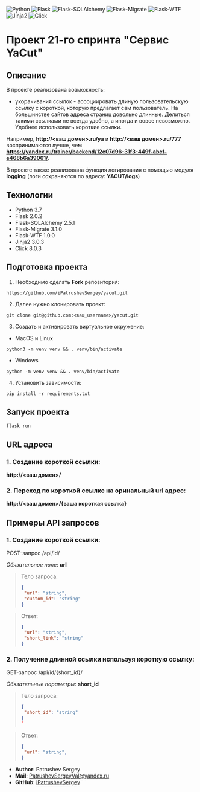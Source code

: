 ![Python](https://img.shields.io/pypi/pyversions/scrapy?color=brightgreen&style=plastic) ![Flask](https://img.shields.io/badge/flask-2.0.2-brightgreen>)  ![Flask-SQLAlchemy](https://img.shields.io/badge/flask_sqlalchemy-2.5.1-brightgreen>) ![Flask-Migrate](https://img.shields.io/badge/flask_migrate-3.1.0-brightgreen>) ![Flask-WTF](https://img.shields.io/badge/flask_wtf-2.0.2-brightgreen>) ![Jinja2](https://img.shields.io/badge/jinja2-3.0.3-brightgreen>) ![Click](https://img.shields.io/badge/click-8.0.3-brightgreen>)

# Проект 21-го спринта "Сервис YaCut"

## Описание

В проекте реализована возможность:
- укорачивания ссылок - ассоциировать длиную пользовательскую ссылку с короткой,
которую предлагает сам пользователь.
На большинстве сайтов адреса страниц довольно длинные. Делиться такими ссылками
не всегда удобно, а иногда и вовсе невозможно. Удобнее использовать короткие ссылки.

Например, **http://<ваш домен>.ru/ya** и **http://<ваш домен>.ru/777** воспринимаются
лучше, чем **https://yandex.ru/trainer/backend/12e07d96-31f3-449f-abcf-e468b6a39061/**. 

В проекте также реализована функция логирования с помощью модуля **logging** (логи
сохраняются по адресу: **YACUT/logs**)

## Технологии

- Python 3.7
- Flask 2.0.2
- Flask-SQLAlchemy 2.5.1
- Flask-Migrate 3.1.0
- Flask-WTF 1.0.0
- Jinja2 3.0.3
- Click 8.0.3

## Подготовка проекта

1. Необходимо сделать **Fork** репозитория:
```
https://github.com/iPatrushevSergey/yacut.git
```
2. Далее нужно клонировать проект:
```
git clone git@github.com:<ваш_username>/yacut.git
```
3. Создать и активировать виртуальное окружение:

- MacOS и Linux
```
python3 -m venv venv && . venv/bin/activate
```
- Windows
```
python -m venv venv && . venv/bin/activate
```
4. Установить зависимости:
```
pip install -r requirements.txt 
```

## Запуск проекта

```
flask run
```

## URL адреса

### 1. Создание короткой ссылки:

**http://<ваш домен>/**

### 2. Переход по короткой ссылке на оринальный url адрес:

**http://<ваш домен>/{ваша короткая ссылка}**

## Примеры API запросов

### 1. Создание короткой ссылки:
POST-запрос /api/id/

*Обязательное поле*: **url**

> Тело запроса:
>```json
>{
>  "url": "string",
>  "custom_id": "string"
>}
>```

> Ответ:
>```json
>{
>  "url": "string",
>  "short_link": "string"
>}
>```

### 2. Получение длинной ссылки используя короткую ссылку:
GET-запрос /api/id/{short_id}/

*Обязательные параметры*: **short_id**

> Тело запроса:
>```json
>{
>  "short_id": "string"
>}
>`

> Ответ:
>```json
>{
>  "url": "string",
>}
>```

+ **Author**: Patrushev Sergey
+ **Mail**: PatrushevSergeyVal@yandex.ru
+ **GitHub**: [iPatrushevSergey](https://github.com/iPatrushevSergey)

